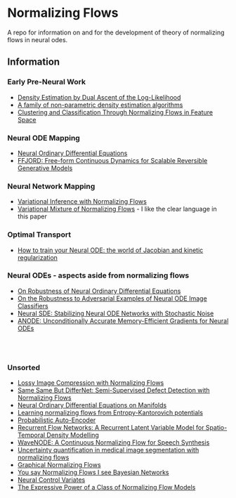 # Normalizing Flows 
A repo for information on and for the development of theory of normalizing flows in neural odes.

## Information
### Early Pre-Neural Work
* [Density Estimation by Dual Ascent of the Log-Likelihood](https://math.nyu.edu/faculty/tabak/publications/CMSV8-1-10.pdf)
* [A family of non-parametric density estimation algorithms](https://math.nyu.edu/faculty/tabak/publications/Tabak-Turner.pdf)
* [Clustering and Classification Through Normalizing Flows in Feature Space](https://math.nyu.edu/faculty/tabak/publications/ClANDCl.pdf)

### Neural ODE Mapping
* [Neural Ordinary Differential Equations](https://arxiv.org/abs/1806.07366)
* [FFJORD: Free-form Continuous Dynamics for Scalable Reversible Generative Models](https://arxiv.org/abs/1810.01367)

### Neural Network Mapping
* [Variational Inference with Normalizing Flows](https://arxiv.org/abs/1505.05770)
* [Variational Mixture of Normalizing Flows](https://arxiv.org/abs/2009.00585) - I like the clear language in this paper 

### Optimal Transport
* [How to train your Neural ODE: the world of Jacobian and kinetic regularization](https://arxiv.org/abs/2002.02798)

### Neural ODEs - aspects aside from normalizing flows
* [On Robustness of Neural Ordinary Differential Equations](https://arxiv.org/abs/1910.05513)
* [On the Robustness to Adversarial Examples of Neural ODE Image Classifiers](https://www.researchgate.net/publication/337947002_On_the_Robustness_to_Adversarial_Examples_of_Neural_ODE_Image_Classifiers)
* [Neural SDE: Stabilizing Neural ODE Networks with Stochastic Noise](https://arxiv.org/abs/1906.02355)
* [ANODE: Unconditionally Accurate Memory-Efficient Gradients for Neural ODEs](https://arxiv.org/abs/1902.10298)

<br/>
<br/>

### Unsorted
* [Lossy Image Compression with Normalizing Flows](https://arxiv.org/abs/2008.10486)
* [Same Same But DifferNet: Semi-Supervised Defect Detection with Normalizing Flows](https://arxiv.org/abs/2008.12577)
* [Neural Ordinary Differential Equations on Manifolds](https://arxiv.org/abs/2006.06663)
* [Learning normalizing flows from Entropy-Kantorovich potentials](https://arxiv.org/abs/2006.06033)
* [Probabilistic Auto-Encoder](https://arxiv.org/abs/2006.05479)
* [Recurrent Flow Networks: A Recurrent Latent Variable Model for Spatio-Temporal Density Modelling](https://arxiv.org/abs/2006.05256)
* [WaveNODE: A Continuous Normalizing Flow for Speech Synthesis](https://arxiv.org/abs/2006.04598)
* [Uncertainty quantification in medical image segmentation with normalizing flows](https://arxiv.org/abs/2006.02683)
* [Graphical Normalizing Flows](https://arxiv.org/abs/2006.02683)
* [You say Normalizing Flows I see Bayesian Networks](https://arxiv.org/abs/2006.00866)
* [Neural Control Variates](https://arxiv.org/abs/2006.01524)
* [The Expressive Power of a Class of Normalizing Flow Models](https://arxiv.org/abs/2006.00392)



